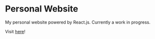 # Personal Website

My personal website powered by React.js. Currently a work in progress.

Visit [here](https://louneto.github.io/)!
